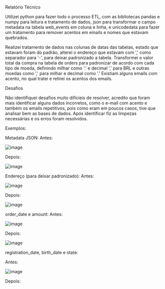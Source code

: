 Relatório Técnico

Utilizei python para fazer todo o processo ETL, com as bibliotecas pandas e numpy
para leitura e tratamento de dados, json para transformar o campo metadata na tabela web_events
em coluna e linha, e unicodedata para fazer um tratamento para remover acentos em emails e nomes 
que estavam quebrados.

Realizei tratamento de dados nas colunas de datas das tabelas, estado que estavam foram do padrão,
alterei o endereço que estavam com ',' como separador para '-', para deixar padronizado a tabela.
Transformei o valor total da compra na tabela de orders para padronizar de acordo com cada tipo de moeda,
definindo milhar como '.' e decimal ',' para BRL e outras moedas como ',' para milhar e decimal como '.'
Existiam alguns emails com acento, no qual tratei e retirei os acentos dos emails.

Desafios

Não identifiquei desafios muito difícieis de resolver, acredito que foram mais identificar alguns
dados incorretos, como o e-mail com acento e também os emails repetitivos, pois como eram em poucos 
casos, tive que analisar bem as bases de dados.
Após identificar fiz as limpezas necessárias e os erros foram resolvidos.

Exemplos:

Metadata JSON:
Antes:

![image](https://github.com/user-attachments/assets/50b62526-7590-4e45-95db-61b9d78c640b)

Depois:

![image](https://github.com/user-attachments/assets/ff97ded0-4039-44c4-8482-2337871b4e45)

Endereço (para deixar padronizado):
Antes:

![image](https://github.com/user-attachments/assets/70495d3c-765f-41bd-b450-3dbfb6b86a83)

Depois:

![image](https://github.com/user-attachments/assets/972d3bfa-f531-4a8a-806d-567743d33313)

order_date e amount:
Antes:

![image](https://github.com/user-attachments/assets/70649e4c-6813-4ba8-8e49-58f6a9fb4112)

Depois:

![image](https://github.com/user-attachments/assets/046b0f25-4623-4bc7-bddb-3ca18da558b4)

registration_date, birth_date e state:

Antes:

![image](https://github.com/user-attachments/assets/e2316838-237b-413a-bca0-b7e59039786a)

Depois:

